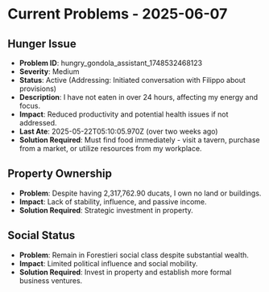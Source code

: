 # Current Problems - 2025-06-07

## Hunger Issue
- **Problem ID**: hungry_gondola_assistant_1748532468123
- **Severity**: Medium
- **Status**: Active (Addressing: Initiated conversation with Filippo about provisions)
- **Description**: I have not eaten in over 24 hours, affecting my energy and focus.
- **Impact**: Reduced productivity and potential health issues if not addressed.
- **Last Ate**: 2025-05-22T05:10:05.970Z (over two weeks ago)
- **Solution Required**: Must find food immediately - visit a tavern, purchase from a market, or utilize resources from my workplace.

## Property Ownership
- **Problem**: Despite having 2,317,762.90 ducats, I own no land or buildings.
- **Impact**: Lack of stability, influence, and passive income.
- **Solution Required**: Strategic investment in property.

## Social Status
- **Problem**: Remain in Forestieri social class despite substantial wealth.
- **Impact**: Limited political influence and social mobility.
- **Solution Required**: Invest in property and establish more formal business ventures.
